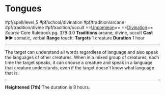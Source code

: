 # Tongues
#pf/spell/level_5 #pf/school/divination #pf/tradition/arcane #pf/tradition/divine #pf/tradition/occult
==[Uncommon](../../../Traits/Uncommon.md)== ==[Divination](../../../Traits/Divination.md)==
*Source* Core Rulebook pg. 378 3.0
**Traditions** arcane, divine, occult
**Cast** ►► somatic, verbal
**Range** touch; **Targets** 1 creature
**Duration** 1 hour

---
The target can understand all words regardless of language and also speak the languages of other creatures. When in a mixed group of creatures, each time the target speaks, it can choose a creature and speak in a language that creature understands, even if the target doesn't know what language that is.

<hr>

**Heightened (7th)** The duration is 8 hours.